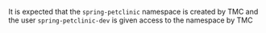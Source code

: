 It is expected that the `spring-petclinic` namespace is created by TMC and the user `spring-petclinic-dev` is given access to the namespace by TMC